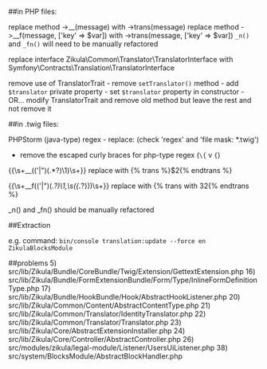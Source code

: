 ##in PHP files:

replace method ->__(message) with ->trans(message)
replace method ->__f(message, ['key' => $var]) with ->trans(message, ['key' => $var])
`_n()` and `_fn()` will need to be manually refactored

replace interface Zikula\Common\Translator\TranslatorInterface
    with Symfony\Contracts\Translation\TranslatorInterface
    
remove use of TranslatorTrait
    - remove `setTranslator()` method
    - add `$translator` private property
    - set `$translator` property in constructor
    - OR... modify TranslatorTrait and remove old method but leave the rest and not remove it


##in .twig files:

PHPStorm (java-type) regex - replace: (check 'regex' and 'file mask: *.twig')
  - remove the escaped curly braces for php-type regex (`\{` v `{`)

\{\{\s+__\(('|")(.*?)\1\)\s+\}\}
replace with 
\{% trans %\}$2\{% endtrans %\}


\{\{\s+__f\(('|")(.*?)\1,\s(\{.*?\})\)\s+\}\}
replace with
\{% trans with $3 %\}$2\{% endtrans %\}

_n() and _fn() should be manually refactored


##Extraction

e.g. command: `bin/console translation:update --force en ZikulaBlocksModule`


##problems
5) src/lib/Zikula/Bundle/CoreBundle/Twig/Extension/GettextExtension.php
16) src/lib/Zikula/Bundle/FormExtensionBundle/Form/Type/InlineFormDefinitionType.php
17) src/lib/Zikula/Bundle/HookBundle/Hook/AbstractHookListener.php
20) src/lib/Zikula/Common/Content/AbstractContentType.php
21) src/lib/Zikula/Common/Translator/IdentityTranslator.php
22) src/lib/Zikula/Common/Translator/Translator.php
23) src/lib/Zikula/Core/AbstractExtensionInstaller.php
24) src/lib/Zikula/Core/Controller/AbstractController.php
26) src/modules/zikula/legal-module/Listener/UsersUiListener.php
38) src/system/BlocksModule/AbstractBlockHandler.php
